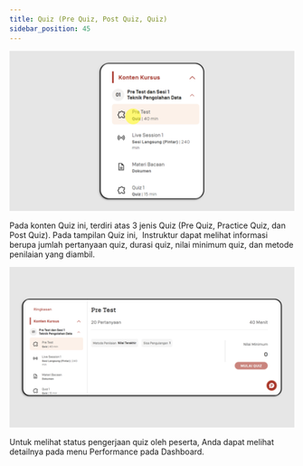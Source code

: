 ```yaml
---
title: Quiz (Pre Quiz, Post Quiz, Quiz)
sidebar_position: 45
---
```

![](/img/quiz-indo-1.png)

Pada konten Quiz ini, terdiri atas 3 jenis Quiz (Pre Quiz, Practice Quiz, dan Post Quiz). Pada tampilan Quiz ini,  Instruktur dapat melihat informasi berupa jumlah pertanyaan quiz, durasi quiz, nilai minimum quiz, dan metode penilaian yang diambil.

![](/img/quiz-indo-2.png)

Untuk melihat status pengerjaan quiz oleh peserta, Anda dapat melihat detailnya pada menu Performance pada Dashboard.
